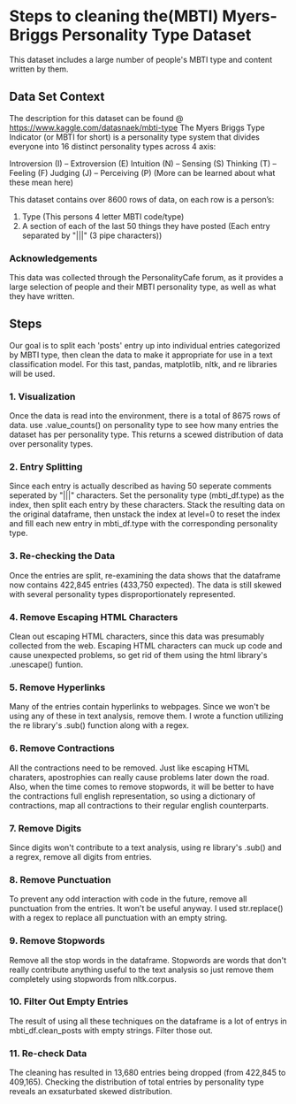 # Steps to cleaning the(MBTI) Myers-Briggs Personality Type Dataset
This dataset includes a large number of people's MBTI type and content written by them.

## Data Set Context
The description for this dataset can be found @ <https://www.kaggle.com/datasnaek/mbti-type>
The Myers Briggs Type Indicator (or MBTI for short) is a personality type system that divides everyone into 16 distinct personality types across 4 axis:

Introversion (I) – Extroversion (E)
Intuition (N) – Sensing (S)
Thinking (T) – Feeling (F)
Judging (J) – Perceiving (P)
(More can be learned about what these mean here)

This dataset contains over 8600 rows of data, on each row is a person’s:

1. Type (This persons 4 letter MBTI code/type)
2. A section of each of the last 50 things they have posted (Each entry separated by "|||" (3 pipe characters))

### Acknowledgements

This data was collected through the PersonalityCafe forum, as it provides a large selection of people and their MBTI personality type, as well as what they have written.

## Steps
Our goal is to split each 'posts' entry up into individual entries categorized by MBTI type, then clean the data to make it appropriate for use in a text classification model. For this tast, pandas, matplotlib, nltk, and re libraries will be used.
### 1. Visualization
Once the data is read into the environment, there is a total of 8675 rows of data. use .value_counts() on personality type to see how many entries the dataset has per personality type. This returns a scewed distribution of data over personality types. 
### 2. Entry Splitting
Since each entry is actually described as having 50 seperate comments seperated by "|||" characters. Set the personality type (mbti_df.type) as the index, then split each entry by these characters. Stack the resulting data on the original dataframe, then unstack the index at level=0 to reset the index and fill each new entry in mbti_df.type with the corresponding personality type.
### 3. Re-checking the Data
Once the entries are split, re-examining the data shows that the dataframe now contains 422,845 entries (433,750 expected). The data is still skewed with several personality types disproportionately represented. 
### 4. Remove Escaping HTML Characters
Clean out escaping HTML characters, since this data was presumably collected from the web. Escaping HTML characters can muck up code and cause unexpected problems, so get rid of them using the html library's .unescape() funtion. 
### 5. Remove Hyperlinks
Many of the entries contain hyperlinks to webpages. Since we won't be using any of these in text analysis, remove them. I wrote a function utilizing the re library's .sub() function along with a regex. 
### 6. Remove Contractions
All the contractions need to be removed. Just like escaping HTML charaters, apostrophies can really cause problems later down the road. Also, when the time comes to remove stopwords, it will be better to have the contractions full english representation,  so using a dictionary of contractions, map all contractions to their regular english counterparts.
### 7. Remove Digits
Since digits won't contribute to a text analysis, using re library's .sub() and a regrex, remove all digits from entries.
### 8. Remove Punctuation
To prevent any odd interaction with code in the future, remove all punctuation from the entries. It won't be useful anyway. I used str.replace() with a regex to replace all punctuation with an empty string. 
### 9. Remove Stopwords
Remove all the stop words in the dataframe. Stopwords are words that don't really contribute anything useful to the text analysis so  just remove them completely using stopwords from nltk.corpus.
### 10. Filter Out Empty Entries
The result of using all these techniques on the dataframe is a lot of entrys in mbti_df.clean_posts with empty strings. Filter those out.
### 11. Re-check Data
The cleaning has resulted in 13,680 entries being dropped (from 422,845 to 409,165). Checking the distribution of total entries by personality type reveals an exsaturbated skewed distribution. 
